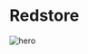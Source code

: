 # Redstore
![hero](https://user-images.githubusercontent.com/109259253/211319276-d45ef356-6808-4a6a-836d-aa1979426384.jpg)
